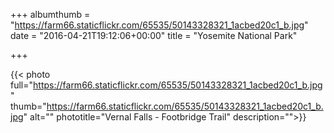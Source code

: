 +++ 
albumthumb = "https://farm66.staticflickr.com/65535/50143328321_1acbed20c1_b.jpg"
date = "2016-04-21T19:12:06+00:00"
title = "Yosemite National Park"

+++ 

{{< photo full="https://farm66.staticflickr.com/65535/50143328321_1acbed20c1_b.jpg" thumb="https://farm66.staticflickr.com/65535/50143328321_1acbed20c1_b.jpg" alt="" phototitle="Vernal Falls - Footbridge Trail" description="">}}
